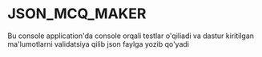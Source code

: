 # JSON_MCQ_MAKER
Bu console application'da console orqali testlar o'qiliadi va dastur kiritilgan ma'lumotlarni validatsiya qilib json faylga yozib qo'yadi
